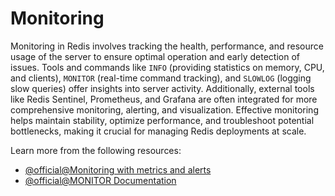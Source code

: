 # Monitoring

Monitoring in Redis involves tracking the health, performance, and resource usage of the server to ensure optimal operation and early detection of issues. Tools and commands like `INFO` (providing statistics on memory, CPU, and clients), `MONITOR` (real-time command tracking), and `SLOWLOG` (logging slow queries) offer insights into server activity. Additionally, external tools like Redis Sentinel, Prometheus, and Grafana are often integrated for more comprehensive monitoring, alerting, and visualization. Effective monitoring helps maintain stability, optimize performance, and troubleshoot potential bottlenecks, making it crucial for managing Redis deployments at scale.

Learn more from the following resources:

- [@official@Monitoring with metrics and alerts](https://redis.io/docs/latest/operate/rs/clusters/monitoring/)
- [@official@MONITOR Documentation](https://redis.io/docs/latest/commands/monitor/)
